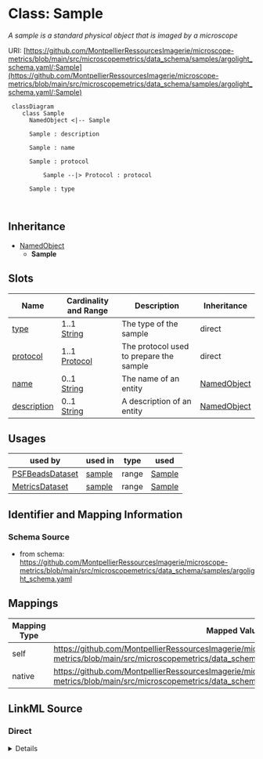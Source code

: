 # Class: Sample


_A sample is a standard physical object that is imaged by a microscope_





URI: [https://github.com/MontpellierRessourcesImagerie/microscope-metrics/blob/main/src/microscopemetrics/data_schema/samples/argolight_schema.yaml/:Sample](https://github.com/MontpellierRessourcesImagerie/microscope-metrics/blob/main/src/microscopemetrics/data_schema/samples/argolight_schema.yaml/:Sample)




```mermaid
 classDiagram
    class Sample
      NamedObject <|-- Sample
      
      Sample : description
        
      Sample : name
        
      Sample : protocol
        
          Sample --|> Protocol : protocol
        
      Sample : type
        
      
```





## Inheritance
* [NamedObject](NamedObject.md)
    * **Sample**



## Slots

| Name | Cardinality and Range | Description | Inheritance |
| ---  | --- | --- | --- |
| [type](type.md) | 1..1 <br/> [String](String.md) | The type of the sample | direct |
| [protocol](protocol.md) | 1..1 <br/> [Protocol](Protocol.md) | The protocol used to prepare the sample | direct |
| [name](name.md) | 0..1 <br/> [String](String.md) | The name of an entity | [NamedObject](NamedObject.md) |
| [description](description.md) | 0..1 <br/> [String](String.md) | A description of an entity | [NamedObject](NamedObject.md) |





## Usages

| used by | used in | type | used |
| ---  | --- | --- | --- |
| [PSFBeadsDataset](PSFBeadsDataset.md) | [sample](sample.md) | range | [Sample](Sample.md) |
| [MetricsDataset](MetricsDataset.md) | [sample](sample.md) | range | [Sample](Sample.md) |






## Identifier and Mapping Information







### Schema Source


* from schema: https://github.com/MontpellierRessourcesImagerie/microscope-metrics/blob/main/src/microscopemetrics/data_schema/samples/argolight_schema.yaml





## Mappings

| Mapping Type | Mapped Value |
| ---  | ---  |
| self | https://github.com/MontpellierRessourcesImagerie/microscope-metrics/blob/main/src/microscopemetrics/data_schema/samples/argolight_schema.yaml/:Sample |
| native | https://github.com/MontpellierRessourcesImagerie/microscope-metrics/blob/main/src/microscopemetrics/data_schema/samples/argolight_schema.yaml/:Sample |





## LinkML Source

<!-- TODO: investigate https://stackoverflow.com/questions/37606292/how-to-create-tabbed-code-blocks-in-mkdocs-or-sphinx -->

### Direct

<details>
```yaml
name: Sample
description: A sample is a standard physical object that is imaged by a microscope
from_schema: https://github.com/MontpellierRessourcesImagerie/microscope-metrics/blob/main/src/microscopemetrics/data_schema/samples/argolight_schema.yaml
is_a: NamedObject
attributes:
  type:
    name: type
    description: The type of the sample
    from_schema: https://github.com/MontpellierRessourcesImagerie/microscope-metrics/blob/main/src/microscopemetrics/data_schema/core_schema.yaml
    rank: 1000
    identifier: true
    range: string
    required: true
  protocol:
    name: protocol
    description: The protocol used to prepare the sample
    from_schema: https://github.com/MontpellierRessourcesImagerie/microscope-metrics/blob/main/src/microscopemetrics/data_schema/core_schema.yaml
    rank: 1000
    multivalued: false
    range: Protocol
    required: true
    inlined: false

```
</details>

### Induced

<details>
```yaml
name: Sample
description: A sample is a standard physical object that is imaged by a microscope
from_schema: https://github.com/MontpellierRessourcesImagerie/microscope-metrics/blob/main/src/microscopemetrics/data_schema/samples/argolight_schema.yaml
is_a: NamedObject
attributes:
  type:
    name: type
    description: The type of the sample
    from_schema: https://github.com/MontpellierRessourcesImagerie/microscope-metrics/blob/main/src/microscopemetrics/data_schema/core_schema.yaml
    rank: 1000
    identifier: true
    alias: type
    owner: Sample
    domain_of:
    - Sample
    range: string
    required: true
  protocol:
    name: protocol
    description: The protocol used to prepare the sample
    from_schema: https://github.com/MontpellierRessourcesImagerie/microscope-metrics/blob/main/src/microscopemetrics/data_schema/core_schema.yaml
    rank: 1000
    multivalued: false
    alias: protocol
    owner: Sample
    domain_of:
    - Sample
    range: Protocol
    required: true
    inlined: false
  name:
    name: name
    description: The name of an entity
    from_schema: https://github.com/MontpellierRessourcesImagerie/microscope-metrics/blob/main/src/microscopemetrics/data_schema/samples/argolight_schema.yaml
    rank: 1000
    multivalued: false
    alias: name
    owner: Sample
    domain_of:
    - NamedObject
    - Experimenter
    - Column
    range: string
    required: false
  description:
    name: description
    description: A description of an entity
    from_schema: https://github.com/MontpellierRessourcesImagerie/microscope-metrics/blob/main/src/microscopemetrics/data_schema/samples/argolight_schema.yaml
    rank: 1000
    multivalued: false
    alias: description
    owner: Sample
    domain_of:
    - NamedObject
    - Roi
    - Tag
    range: string

```
</details>
